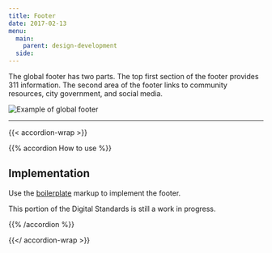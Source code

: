 ```yaml
---
title: Footer
date: 2017-02-13
menu:
  main:
    parent: design-development
  side:
---
```


The global footer has two parts. The top first section of the footer provides 311 information. The second area of the footer links to community resources, city government, and social media.


<img src="/standards-docs/img/footer-example.jpg" alt="Example of global footer" class="bdr-all bdr-dark-gray">

---

{{< accordion-wrap >}}

{{% accordion How to use %}}
## Implementation

Use the [boilerplate](/templates/markup/boilerplate/) markup to implement the footer.

This portion of the Digital Standards is still a work in progress.

{{% /accordion %}}

{{</ accordion-wrap >}}
